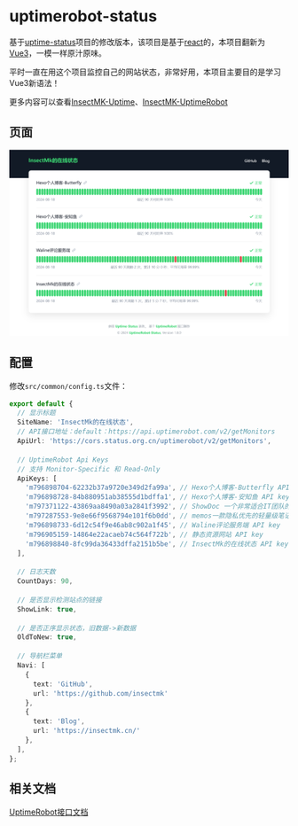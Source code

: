 # uptimerobot-status

基于[uptime-status](https://github.com/yb/uptime-status)项目的修改版本，该项目是基于[react](https://zh-hans.react.dev/learn)的，本项目翻新为[Vue3](https://cn.vuejs.org/guide/introduction.html)，一模一样原汁原味。

平时一直在用这个项目监控自己的网站状态，非常好用，本项目主要目的是学习Vue3新语法！

更多内容可以查看[InsectMK-Uptime](https://insectmk.cn/tags/Uptime/)、[InsectMK-UptimeRobot](https://insectmk.cn/tags/UptimeRobot/)

## 页面

![image-20241115150455781](README.assets/image-20241115150455781.png)

## 配置

修改`src/common/config.ts`文件：

```typescript
export default {
  // 显示标题
  SiteName: 'InsectMk的在线状态',
  // API接口地址：default：https://api.uptimerobot.com/v2/getMonitors
  ApiUrl: 'https://cors.status.org.cn/uptimerobot/v2/getMonitors',

  // UptimeRobot Api Keys
  // 支持 Monitor-Specific 和 Read-Only
  ApiKeys: [
    'm796898704-62232b37a9720e349d2fa99a', // Hexo个人博客-Butterfly API key
    'm796898728-84b880951ab38555d1bdffa1', // Hexo个人博客-安知鱼 API key
    'm797371122-43869aa8490a03a2841f3992', // ShowDoc 一个非常适合IT团队的API文档、技术文档工具 API key
    'm797287553-9e8e66f9568794e101f6b0dd', // memos一款隐私优先的轻量级笔记服务 API key
    'm796898733-6d12c54f9e46ab8c902a1f45', // Waline评论服务端 API key
    'm796905159-14864e22acaeb74c564f722b', // 静态资源网站 API key
    'm796898840-8fc99da36433dffa2151b5be', // InsectMk的在线状态 API key
  ],

  // 日志天数
  CountDays: 90,

  // 是否显示检测站点的链接
  ShowLink: true,

  // 是否正序显示状态，旧数据->新数据
  OldToNew: true,

  // 导航栏菜单
  Navi: [
    {
      text: 'GitHub',
      url: 'https://github.com/insectmk'
    },
    {
      text: 'Blog',
      url: 'https://insectmk.cn/'
    },
  ],
};

```

## 相关文档

[UptimeRobot接口文档](https://uptimerobot.com/api/)

